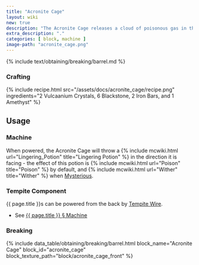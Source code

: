```yaml
---
title: "Acronite Cage"
layout: wiki
new: true
description: "The Acronite Cage releases a cloud of poisonous gas in the direction it faces, affecting all entities it hits"
extra_description: "."
categories: [ block, machine ]
image-path: "acronite_cage.png"
---
```


<!-- Obtaining -->
<!-- Breaking -->
{% include text/obtaining/breaking/barrel.md %}

### Crafting
{% include recipe.html src="/assets/docs/acronite_cage/recipe.png" ingredients="2 Vulcaanium Crystals, 6 Blackstone, 2 Iron Bars, and 1 Amethyst" %}

## Usage
### Machine
When powered, the Acronite Cage will throw a {% include mcwiki.html url="Lingering_Potion" title="Lingering Potion" %} in the direction it is facing - the effect of this potion is {% include mcwiki.html url="Poison" title="Poison" %} by default, and {% include mcwiki.html url="Wither" title="Wither" %} when [Mysterious](/wiki/Machine#mysteriosity).
### Tempite Component
{{ page.title }}s can be powered from the back by [Tempite Wire](/wiki/Tempite_Wire).

- See [{{ page.title }} § Machine ](#machine)

### Breaking
{% include data_table/obtaining/breaking/barrel.html block_name="Acronite Cage" block_id="acronite_cage" block_texture_path="block/acronite_cage_front" %}

